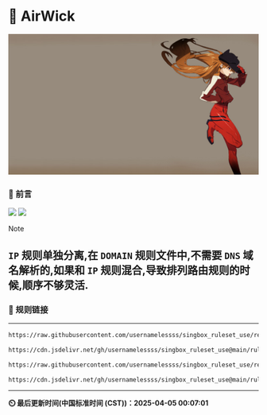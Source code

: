 
# 🧸 AirWick
![](https://raw.githubusercontent.com/usernamelessss/picture-bed/main/images/202504042256831.jpg)
### 📣 前言
![](https://shields.io/badge/-移除重复规则-ff69b4) ![](https://shields.io/badge/-IP&nbsp;规则单独存放不与&nbsp;DOMAIN&nbsp;等混合-green)
> [!NOTE]
**`IP` 规则单独分离,在 `DOMAIN` 规则文件中,不需要 `DNS` 域名解析的,如果和 `IP` 规则混合,导致排列路由规则的时候,顺序不够灵活.**
---

###  🔗 规则链接
---

```url
https://raw.githubusercontent.com/usernamelessss/singbox_ruleset_use/refs/heads/main/rule/AirWick/AirWick_No_IP.json
```

```url
https://cdn.jsdelivr.net/gh/usernamelessss/singbox_ruleset_use@main/rule/AirWick/AirWick_No_IP.json
```

```url
https://raw.githubusercontent.com/usernamelessss/singbox_ruleset_use/refs/heads/main/rule/AirWick/AirWick_No_IP.srs
```

```url
https://cdn.jsdelivr.net/gh/usernamelessss/singbox_ruleset_use@main/rule/AirWick/AirWick_No_IP.srs
```

---
**⏲️ 最后更新时间(中国标准时间 (CST))：2025-04-05 00:07:01**